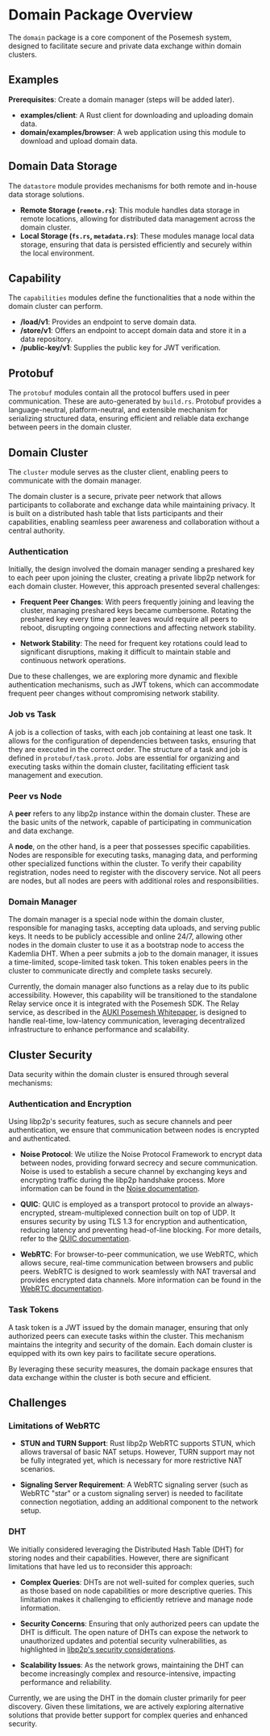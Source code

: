 # Domain Package Overview

The `domain` package is a core component of the Posemesh system, designed to facilitate secure and private data exchange within domain clusters.

## Examples

**Prerequisites**: Create a domain manager (steps will be added later).
- **examples/client**: A Rust client for downloading and uploading domain data.
- **domain/examples/browser**: A web application using this module to download and upload domain data.

## Domain Data Storage

The `datastore` module provides mechanisms for both remote and in-house data storage solutions.

- **Remote Storage (`remote.rs`)**: This module handles data storage in remote locations, allowing for distributed data management across the domain cluster.
- **Local Storage (`fs.rs`, `metadata.rs`)**: These modules manage local data storage, ensuring that data is persisted efficiently and securely within the local environment.

## Capability

The `capabilities` modules define the functionalities that a node within the domain cluster can perform.
- **/load/v1**: Provides an endpoint to serve domain data.
- **/store/v1**: Offers an endpoint to accept domain data and store it in a data repository.
- **/public-key/v1**: Supplies the public key for JWT verification.

## Protobuf

The `protobuf` modules contain all the protocol buffers used in peer communication. These are auto-generated by `build.rs`. Protobuf provides a language-neutral, platform-neutral, and extensible mechanism for serializing structured data, ensuring efficient and reliable data exchange between peers in the domain cluster.

## Domain Cluster

The `cluster` module serves as the cluster client, enabling peers to communicate with the domain manager.

The domain cluster is a secure, private peer network that allows participants to collaborate and exchange data while maintaining privacy. It is built on a distributed hash table that lists participants and their capabilities, enabling seamless peer awareness and collaboration without a central authority.

### Authentication

Initially, the design involved the domain manager sending a preshared key to each peer upon joining the cluster, creating a private libp2p network for each domain cluster. However, this approach presented several challenges:

- **Frequent Peer Changes**: With peers frequently joining and leaving the cluster, managing preshared keys became cumbersome. Rotating the preshared key every time a peer leaves would require all peers to reboot, disrupting ongoing connections and affecting network stability.

- **Network Stability**: The need for frequent key rotations could lead to significant disruptions, making it difficult to maintain stable and continuous network operations.

Due to these challenges, we are exploring more dynamic and flexible authentication mechanisms, such as JWT tokens, which can accommodate frequent peer changes without compromising network stability.

### Job vs Task

A job is a collection of tasks, with each job containing at least one task. It allows for the configuration of dependencies between tasks, ensuring that they are executed in the correct order. The structure of a task and job is defined in `protobuf/task.proto`. Jobs are essential for organizing and executing tasks within the domain cluster, facilitating efficient task management and execution.

### Peer vs Node

A **peer** refers to any libp2p instance within the domain cluster. These are the basic units of the network, capable of participating in communication and data exchange.

A **node**, on the other hand, is a peer that possesses specific capabilities. Nodes are responsible for executing tasks, managing data, and performing other specialized functions within the cluster. To verify their capability registration, nodes need to register with the discovery service. Not all peers are nodes, but all nodes are peers with additional roles and responsibilities.

### Domain Manager

The domain manager is a special node within the domain cluster, responsible for managing tasks, accepting data uploads, and serving public keys. It needs to be publicly accessible and online 24/7, allowing other nodes in the domain cluster to use it as a bootstrap node to access the Kademlia DHT. When a peer submits a job to the domain manager, it issues a time-limited, scope-limited task token. This token enables peers in the cluster to communicate directly and complete tasks securely.

Currently, the domain manager also functions as a relay due to its public accessibility. However, this capability will be transitioned to the standalone Relay service once it is integrated with the Posemesh SDK. The Relay service, as described in the [AUKI Posemesh Whitepaper](https://auki.gitbook.io/whitepaper/technical-overview/the-relay-service), is designed to handle real-time, low-latency communication, leveraging decentralized infrastructure to enhance performance and scalability.

## Cluster Security

Data security within the domain cluster is ensured through several mechanisms:

### Authentication and Encryption
Using libp2p's security features, such as secure channels and peer authentication, we ensure that communication between nodes is encrypted and authenticated.

- **Noise Protocol**: We utilize the Noise Protocol Framework to encrypt data between nodes, providing forward secrecy and secure communication. Noise is used to establish a secure channel by exchanging keys and encrypting traffic during the libp2p handshake process. More information can be found in the [Noise documentation](https://docs.libp2p.io/concepts/secure-comm/noise/).

- **QUIC**: QUIC is employed as a transport protocol to provide an always-encrypted, stream-multiplexed connection built on top of UDP. It ensures security by using TLS 1.3 for encryption and authentication, reducing latency and preventing head-of-line blocking. For more details, refer to the [QUIC documentation](https://docs.libp2p.io/concepts/transports/quic/).

- **WebRTC**: For browser-to-peer communication, we use WebRTC, which allows secure, real-time communication between browsers and public peers. WebRTC is designed to work seamlessly with NAT traversal and provides encrypted data channels. More information can be found in the [WebRTC documentation](https://docs.libp2p.io/concepts/transports/webrtc/).

### Task Tokens

A task token is a JWT issued by the domain manager, ensuring that only authorized peers can execute tasks within the cluster. This mechanism maintains the integrity and security of the domain. Each domain cluster is equipped with its own key pairs to facilitate secure operations.

By leveraging these security measures, the domain package ensures that data exchange within the cluster is both secure and efficient.

## Challenges

### Limitations of WebRTC

- **STUN and TURN Support**: Rust libp2p WebRTC supports STUN, which allows traversal of basic NAT setups. However, TURN support may not be fully integrated yet, which is necessary for more restrictive NAT scenarios.

- **Signaling Server Requirement**: A WebRTC signaling server (such as WebRTC "star" or a custom signaling server) is needed to facilitate connection negotiation, adding an additional component to the network setup.

### DHT

We initially considered leveraging the Distributed Hash Table (DHT) for storing nodes and their capabilities. However, there are significant limitations that have led us to reconsider this approach:

- **Complex Queries**: DHTs are not well-suited for complex queries, such as those based on node capabilities or more descriptive queries. This limitation makes it challenging to efficiently retrieve and manage node information.

- **Security Concerns**: Ensuring that only authorized peers can update the DHT is difficult. The open nature of DHTs can expose the network to unauthorized updates and potential security vulnerabilities, as highlighted in [libp2p's security considerations](https://docs.libp2p.io/concepts/security/security-considerations/#kad-dht).

- **Scalability Issues**: As the network grows, maintaining the DHT can become increasingly complex and resource-intensive, impacting performance and reliability.

Currently, we are using the DHT in the domain cluster primarily for peer discovery. Given these limitations, we are actively exploring alternative solutions that provide better support for complex queries and enhanced security.
